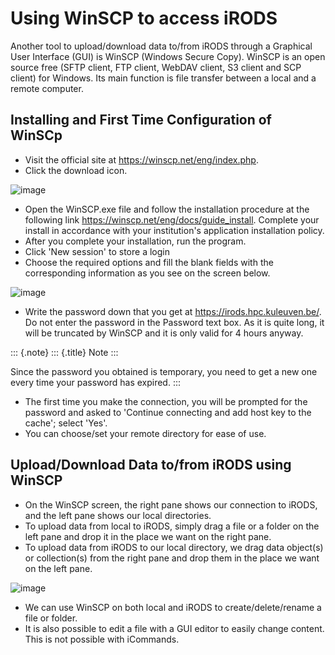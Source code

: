 # Using WinSCP to access iRODS

Another tool to upload/download data to/from iRODS through a Graphical
User Interface (GUI) is WinSCP (Windows Secure Copy). WinSCP is an open
source free (SFTP client, FTP client, WebDAV client, S3 client and SCP
client) for Windows. Its main function is file transfer between a local
and a remote computer.

## Installing and First Time Configuration of WinSCp

-   Visit the official site at <https://winscp.net/eng/index.php>.
-   Click the download icon.

![image](winscp/winscp1.png)

-   Open the WinSCP.exe file and follow the installation procedure at
    the following link <https://winscp.net/eng/docs/guide_install>.
    Complete your install in accordance with your institution\'s
    application installation policy.
-   After you complete your installation, run the program.
-   Click \'New session\' to store a login
-   Choose the required options and fill the blank fields with the
    corresponding information as you see on the screen below.

![image](winscp/winscp2.png)

-   Write the password down that you get at
    <https://irods.hpc.kuleuven.be/>. Do not enter the password in the
    Password text box. As it is quite long, it will be truncated by
    WinSCP and it is only valid for 4 hours anyway.

::: {.note}
::: {.title}
Note
:::

Since the password you obtained is temporary, you need to get a new one
every time your password has expired.
:::

-   The first time you make the connection, you will be prompted for the
    password and asked to 'Continue connecting and add host key to the
    cache'; select 'Yes'.
-   You can choose/set your remote directory for ease of use.

## Upload/Download Data to/from iRODS using WinSCP

-   On the WinSCP screen, the right pane shows our connection to iRODS,
    and the left pane shows our local directories.
-   To upload data from local to iRODS, simply drag a file or a folder
    on the left pane and drop it in the place we want on the right pane.
-   To upload data from iRODS to our local directory, we drag data
    object(s) or collection(s) from the right pane and drop them in the
    place we want on the left pane.

![image](winscp/winscp3.png)

-   We can use WinSCP on both local and iRODS to create/delete/rename a
    file or folder.
-   It is also possible to edit a file with a GUI editor to easily
    change content. This is not possible with iCommands.
